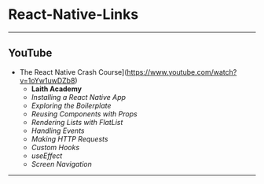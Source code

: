 # React-Native-Links




- - -

## YouTube

* The React Native Crash Course](https://www.youtube.com/watch?v=1oYw1uwDZb8)
  - **Laith Academy**
  - _Installing a React Native App_
  - _Exploring the Boilerplate_
  - _Reusing Components with Props_
  - _Rendering Lists with FlatList_
  - _Handling Events_
  - _Making HTTP Requests_
  - _Custom Hooks_
  - _useEffect_
  - _Screen Navigation_



- - -

